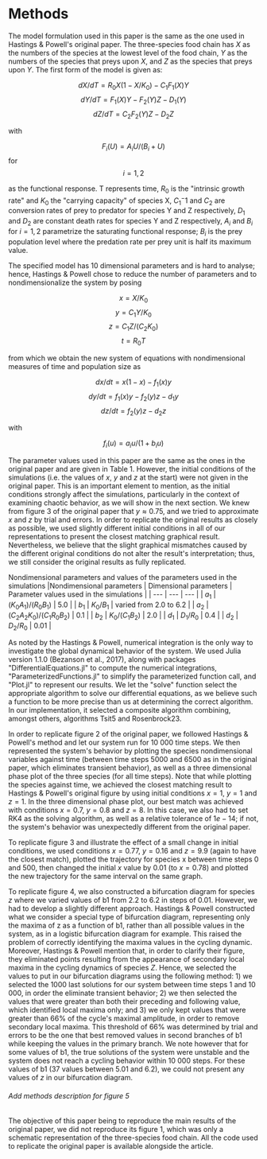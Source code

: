 # Methods

The model formulation used in this paper is the same as the one used in Hastings & Powell's original paper. The three-species food chain has $X$ as the numbers of the species at the lowest level of the food chain, $Y$ as the numbers of the species that preys upon $X$, and $Z$ as the species that preys upon $Y$. The first form of the model is given as:

$$ dX/dT = R_0X(1 - X/K_0) - C_1F_1(X)Y $$
$$ dY/dT = F_1(X)Y - F_2(Y)Z - D_1(Y) $$
$$ dZ/dT = C_2F_2(Y)Z - D_2Z $$

with

$$ F_i(U) = A_iU/(B_i + U) $$ for $$ i = 1,2 $$

as the functional response. T represents time, $R_0$ is the "intrinsic growth rate" and $K_0$ the "carrying capacity" of species X, $C_1^-1$ and $C_2$ are conversion rates of prey to predator for species Y and Z respectively, $D_1$ and $D_2$ are constant death rates for species Y and Z respectively, $A_i$ and $B_i$ for $i = 1,2$ parametrize the saturating functional response; $B_i$ is the prey population level where the predation rate per prey unit is half its maximum value.

The specified model has 10 dimensional parameters and is hard to analyse; hence, Hastings & Powell chose to reduce the number of parameters and to nondimensionalize the system by posing

$$ x = X/K_0 $$
$$ y = C_1Y/K_0 $$
$$ z = C_1Z/(C_2K_0) $$
$$ t = R_0T $$

from which we obtain the new system of equations with nondimensional measures of time and population size as

$$ dx/dt = x(1 - x) - f_1(x)y $$
$$ dy/dt = f_1(x)y - f_2(y)z - d_1y $$
$$ dz/dt = f_2(y)z - d_2z $$

with

$$ f_i(u) = a_iu/(1 + b_iu) $$

The parameter values used in this paper are the same as the ones in the original paper and are given in Table 1. However, the initial conditions of the simulations (i.e. the values of $x$, $y$ and $z$ at the start) were not given in the original paper. This is an important element to mention, as the initial conditions strongly affect the simulations, particularly in the context of examining chaotic behavior, as we will show in the next section. We knew from figure 3 of the original paper that $y \approx 0.75$, and we tried to approximate $x$ and $z$ by trial and errors. In order to replicate the original results as closely as possible, we used slightly different initial conditions in all of our representations to present the closest matching graphical result. Nevertheless, we believe that the slight graphical mismatches caused by the different original conditions do not alter the result's interpretation; thus, we still consider the original results as fully replicated.


Nondimensional parameters and values of the parameters used in the simulations
|Nondimensional parameters | Dimensional parameters | Parameter values used in the simulations |
| --- | --- | --- |
| $a_1$ | $(K_0A_1)/(R_0B_1)$ | 5.0 |
| $b_1$ | $K_0/B_1$ | varied from 2.0 to 6.2 |
| $a_2$ | $(C_2A_2K_0)/(C_1R_0B_2)$ | 0.1 |
| $b_2$ | $K_0/(C_1B_2)$ | 2.0 |
| $d_1$ | $D_1/R_0$ | 0.4 |
| $d_2$ | $D_2/R_0$ | 0.01 |

As noted by the Hastings & Powell, numerical integration is the only way to investigate the global dynamical behavior of the system. We used Julia version 1.1.0 (Bezanson et al., 2017), along with packages "DifferentialEquations.jl" to compute the numerical integrations, "ParameterizedFunctions.jl" to simplify the parameterized function call, and "Plot.jl" to represent our results. We let the "solve" function select the appropriate algorithm to solve our differential equations, as we believe such a function to be more precise than us at determining the correct algorithm. In our implementation, it selected a composite algorithm combining, amongst others, algorithms Tsit5 and Rosenbrock23.

In order to replicate figure 2 of the original paper, we followed Hastings & Powell's method and let our system run for 10 000 time steps. We then represented the system's behavior by plotting the species nondimensional variables against time (between time steps 5000 and 6500 as in the original paper, which eliminates transient behavior), as well as a three dimensional phase plot of the three species (for all time steps). Note that while plotting the species against time, we achieved the closest matching result to Hastings & Powell's original figure by using initial conditions $x=1$, $y=1$ and $z=1$. In the three dimensional phase plot, our best match was achieved with conditions $x=0.7$, $y=0.8$ and $z=8$. In this case, we also had to set RK4 as the solving algorithm, as well as a relative tolerance of $1e-14$; if not, the system's behavior was unexpectedly different from the original paper.

To replicate figure 3 and illustrate the effect of a small change in initial conditions, we used conditions $x=0.77$, $y=0.16$ and $z=9.9$ (again to have the closest match), plotted the trajectory for species x between time steps 0 and 500, then changed the initial $x$ value by 0.01 (to $x=0.78$) and plotted the new trajectory for the same interval on the same graph.

To replicate figure 4, we also constructed a bifurcation diagram for species $z$ where we varied values of b1 from 2.2 to 6.2 in steps of 0.01. However, we had to develop a slightly different approach. Hastings & Powell constructed what we consider a special type of bifurcation diagram, representing only the maxima of z as a function of b1, rather than all possible values in the system, as in a logistic bifurcation diagram for example. This raised the problem of correctly identifying the maxima values in the cycling dynamic. Moreover, Hastings & Powell mention that, in order to clarify their figure, they eliminated points resulting from the appearance of secondary local maxima in the cycling dynamics of species $Z$. Hence, we selected the values to put in our bifurcation diagrams using the following method: 1) we selected the 1000 last solutions for our system between time steps 1 and 10 000, in order the eliminate transient behavior; 2) we then selected the values that were greater than both their preceding and following value, which identified local maxima only; and 3) we only kept values that were greater than 66% of the cycle's maximal amplitude, in order to remove secondary local maxima. This threshold of 66% was determined by trial and errors to be the one that best removed values in second branches of b1 while keeping the values in the primary branch. We note however that for some values of b1, the true solutions of the system were unstable and the system does not reach a cycling behavior within 10 000 steps. For these values of b1 (37 values between 5.01 and 6.2), we could not present any values of $z$ in our bifurcation diagram.

###### Add methods description for figure 5

The objective of this paper being to reproduce the main results of the original paper, we did not reproduce its figure 1, which was only a schematic representation of the three-species food chain. All the code used to replicate the original paper is available alongside the article.
